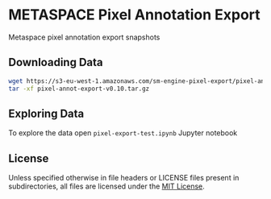 # METASPACE Pixel Annotation Export
Metaspace pixel annotation export snapshots

## Downloading Data

```sh
wget https://s3-eu-west-1.amazonaws.com/sm-engine-pixel-export/pixel-annot-export-v0.10.tar.gz
tar -xf pixel-annot-export-v0.10.tar.gz
```

## Exploring Data

To explore the data open `pixel-export-test.ipynb` Jupyter notebook

## License

Unless specified otherwise in file headers or LICENSE files present in subdirectories,
all files are licensed under the [MIT License](LICENSE).